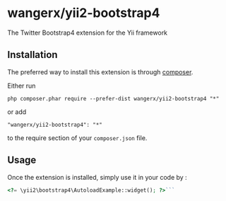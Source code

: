 wangerx/yii2-bootstrap4
=======================
The Twitter Bootstrap4 extension for the Yii framework

Installation
------------

The preferred way to install this extension is through [composer](http://getcomposer.org/download/).

Either run

```
php composer.phar require --prefer-dist wangerx/yii2-bootstrap4 "*"
```

or add

```
"wangerx/yii2-bootstrap4": "*"
```

to the require section of your `composer.json` file.


Usage
-----

Once the extension is installed, simply use it in your code by  :

```php
<?= \yii2\bootstrap4\AutoloadExample::widget(); ?>```